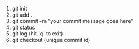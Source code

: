 1. git init
2. git add .
3. git commit -m "your commit message goes here"
4. git status
5. git log (hit 'q' to exit)
6. git checkout (unique commit id)